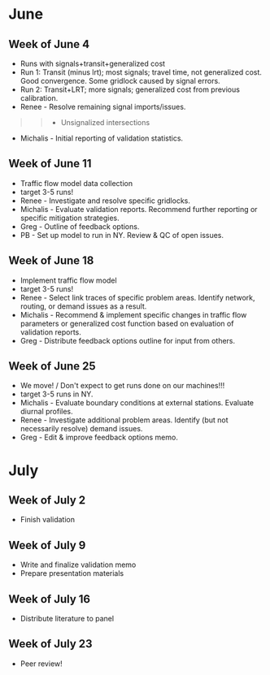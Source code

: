 # June #
## Week of June 4 ##
  * Runs with signals+transit+generalized cost
  * Run 1: Transit (minus lrt); most signals; travel time, not generalized cost. Good convergence. Some gridlock caused by signal errors.
  * Run 2: Transit+LRT; more signals; generalized cost from previous calibration.
  * Renee - Resolve remaining signal imports/issues.
> > - Unsignalized intersections
  * Michalis - Initial reporting of validation statistics.

## Week of June 11 ##
  * Traffic flow model data collection
  * target 3-5 runs!
  * Renee - Investigate and resolve specific gridlocks.
  * Michalis - Evaluate validation reports.  Recommend further reporting or specific mitigation strategies.
  * Greg - Outline of feedback options.
  * PB - Set up model to run in NY.  Review & QC of open issues.

## Week of June 18 ##
  * Implement traffic flow model
  * target 3-5 runs!
  * Renee - Select link traces of specific problem areas.  Identify network, routing, or demand issues as a result.
  * Michalis - Recommend & implement specific changes in traffic flow parameters or generalized cost function based on evaluation of validation reports.
  * Greg - Distribute feedback options outline for input from others.

## Week of June 25 ##
  * We move! / Don't expect to get runs done on our machines!!!
  * target 3-5 runs in NY.
  * Michalis - Evaluate boundary conditions at external stations.  Evaluate diurnal profiles.
  * Renee - Investigate additional problem areas.  Identify (but not necessarily resolve) demand issues.
  * Greg - Edit & improve feedback options memo.

# July #

## Week of July 2 ##
  * Finish validation

## Week of July 9 ##
  * Write and finalize validation memo
  * Prepare presentation materials

## Week of July 16 ##
  * Distribute literature to panel

## Week of July 23 ##
  * Peer review!